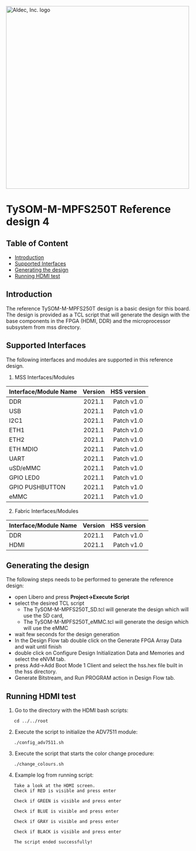 <a href="https://www.aldec.com/en">
  <img src="https://www.aldec.com/files/file/Aldec_Crescent_rgb_sm.png" width="500" alt="Aldec, Inc. logo" />
</a>

# TySOM-M-MPFS250T Reference design 4

## Table of Content
- [Introduction](#introduction)
- [Supported Interfaces](#supported-interfaces)
- [Generating the design](#generating-design)
- [Running HDMI test](#running-hdmi-test)

## Introduction <a name="introduction"/>

The reference TySOM-M-MPFS250T design is a basic design for this board. The design is provided as a TCL script that will generate the design with the base components in the FPGA (HDMI, DDR) and the microprocessor subsystem from mss directory. 

## Supported Interfaces <a name="supported-interfaces"/>

The following interfaces and modules are supported in this reference design.

1. MSS Interfaces/Modules

| Interface/Module Name | Version | HSS version |
| --------------------- |:-------:|:-----------:|
| DDR                   | 2021.1  | Patch v1.0  |
| USB                   | 2021.1  | Patch v1.0  |
| I2C1                  | 2021.1  | Patch v1.0  |
| ETH1                  | 2021.1  | Patch v1.0  |
| ETH2                  | 2021.1  | Patch v1.0  |
| ETH MDIO              | 2021.1  | Patch v1.0  |
| UART                  | 2021.1  | Patch v1.0  |
| uSD/eMMC              | 2021.1  | Patch v1.0  |
| GPIO LED0             | 2021.1  | Patch v1.0  |
| GPIO PUSHBUTTON       | 2021.1  | Patch v1.0  |
| eMMC                  | 2021.1  | Patch v1.0  |

2. Fabric Interfaces/Modules

| Interface/Module Name | Version | HSS version |
| --------------------- |:-------:|:-----------:|
| DDR                   | 2021.1  | Patch v1.0  |
| HDMI                  | 2021.1  | Patch v1.0  |

## Generating the design <a name="generating-design"/>

The following steps needs to be performed to generate the reference design:
- open Libero and press **Project->Execute Script**
- select the desired TCL script
  - The TySOM-M-MPFS250T_SD.tcl will generate the design which will use the SD card,
  - The TySOM-M-MPFS250T_eMMC.tcl will generate the design which will use the eMMC
- wait few seconds for the design generation
- In the Design Flow tab double click on the Generate FPGA Array Data and wait until finish
- double click on Configure Design Initialization Data and Memories and select the eNVM tab. 
- press Add->Add Boot Mode 1 Client and select the hss.hex file built in the hss directory.
- Generate Bitstream, and Run PROGRAM action in Design Flow tab.

## Running HDMI test <a name="running-hdmi-test"/>

1. Go to the directory with the HDMI bash scripts:

`   cd ../../root`

2. Execute the script to initialize the ADV7511 module:

`   ./config_adv7511.sh`

3. Execute the script that starts the color change procedure:

`   ./change_colours.sh`

4. Example log from running script:

```
   Take a look at the HDMI screen. 
   Check if RED is visible and press enter

   Check if GREEN is visible and press enter

   Check if BLUE is visible and press enter

   Check if GRAY is visible and press enter

   Check if BLACK is visible and press enter

   The script ended successfully! 
```

